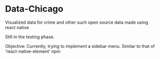 # Data-Chicago
Visualized data for crime and other such open source data made using react native


Still in the testing phase.

Objective:
Currently, trying to implement a sidebar menu. Similar to that of 'react-native-element' npm
